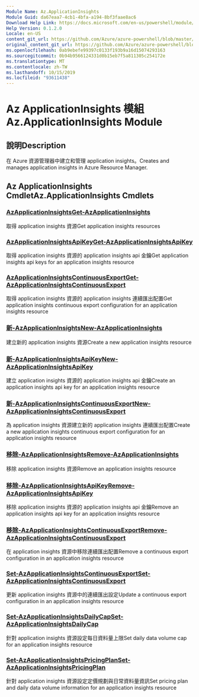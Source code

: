 ```yaml
---
Module Name: Az.ApplicationInsights
Module Guid: da67eaa7-4cb1-4bfa-a194-8bf3faae8ac6
Download Help Link: https://docs.microsoft.com/en-us/powershell/module/az.applicationinsights
Help Version: 0.1.2.0
Locale: en-US
content_git_url: https://github.com/Azure/azure-powershell/blob/master/src/ApplicationInsights/ApplicationInsights/help/Az.ApplicationInsights.md
original_content_git_url: https://github.com/Azure/azure-powershell/blob/master/src/ApplicationInsights/ApplicationInsights/help/Az.ApplicationInsights.md
ms.openlocfilehash: 0ab9ebefe99397c0133f193b9a16d15074293163
ms.sourcegitcommit: 0b94b9566124331d0b15eb7f5a811305c254172e
ms.translationtype: MT
ms.contentlocale: zh-TW
ms.lasthandoff: 10/15/2019
ms.locfileid: "93611438"
---
```

# <span data-ttu-id="6b40e-101">Az ApplicationInsights 模組</span><span class="sxs-lookup"><span data-stu-id="6b40e-101">Az.ApplicationInsights Module</span></span>
## <span data-ttu-id="6b40e-102">說明</span><span class="sxs-lookup"><span data-stu-id="6b40e-102">Description</span></span>
<span data-ttu-id="6b40e-103">在 Azure 資源管理器中建立和管理 application insights。</span><span class="sxs-lookup"><span data-stu-id="6b40e-103">Creates and manages application insights in Azure Resource Manager.</span></span>

## <span data-ttu-id="6b40e-104">Az ApplicationInsights Cmdlet</span><span class="sxs-lookup"><span data-stu-id="6b40e-104">Az.ApplicationInsights Cmdlets</span></span>
### [<span data-ttu-id="6b40e-105">AzApplicationInsights</span><span class="sxs-lookup"><span data-stu-id="6b40e-105">Get-AzApplicationInsights</span></span>](Get-AzApplicationInsights.md)
<span data-ttu-id="6b40e-106">取得 application insights 資源</span><span class="sxs-lookup"><span data-stu-id="6b40e-106">Get application insights resources</span></span>

### [<span data-ttu-id="6b40e-107">AzApplicationInsightsApiKey</span><span class="sxs-lookup"><span data-stu-id="6b40e-107">Get-AzApplicationInsightsApiKey</span></span>](Get-AzApplicationInsightsApiKey.md)
<span data-ttu-id="6b40e-108">取得 application insights 資源的 application insights api 金鑰</span><span class="sxs-lookup"><span data-stu-id="6b40e-108">Get application insights api keys for an application insights resource</span></span>

### [<span data-ttu-id="6b40e-109">AzApplicationInsightsContinuousExport</span><span class="sxs-lookup"><span data-stu-id="6b40e-109">Get-AzApplicationInsightsContinuousExport</span></span>](Get-AzApplicationInsightsContinuousExport.md)
<span data-ttu-id="6b40e-110">取得 application insights 資源的 application insights 連續匯出配置</span><span class="sxs-lookup"><span data-stu-id="6b40e-110">Get application insights continuous export configuration for an application insights resource</span></span>

### [<span data-ttu-id="6b40e-111">新-AzApplicationInsights</span><span class="sxs-lookup"><span data-stu-id="6b40e-111">New-AzApplicationInsights</span></span>](New-AzApplicationInsights.md)
<span data-ttu-id="6b40e-112">建立新的 application insights 資源</span><span class="sxs-lookup"><span data-stu-id="6b40e-112">Create a new application insights resource</span></span>

### [<span data-ttu-id="6b40e-113">新-AzApplicationInsightsApiKey</span><span class="sxs-lookup"><span data-stu-id="6b40e-113">New-AzApplicationInsightsApiKey</span></span>](New-AzApplicationInsightsApiKey.md)
<span data-ttu-id="6b40e-114">建立 application insights 資源的 application insights api 金鑰</span><span class="sxs-lookup"><span data-stu-id="6b40e-114">Create an application insights api key for an application insights resource</span></span>

### [<span data-ttu-id="6b40e-115">新-AzApplicationInsightsContinuousExport</span><span class="sxs-lookup"><span data-stu-id="6b40e-115">New-AzApplicationInsightsContinuousExport</span></span>](New-AzApplicationInsightsContinuousExport.md)
<span data-ttu-id="6b40e-116">為 application insights 資源建立新的 application insights 連續匯出配置</span><span class="sxs-lookup"><span data-stu-id="6b40e-116">Create a new application insights continuous export configuration for an application insights resource</span></span>

### [<span data-ttu-id="6b40e-117">移除-AzApplicationInsights</span><span class="sxs-lookup"><span data-stu-id="6b40e-117">Remove-AzApplicationInsights</span></span>](Remove-AzApplicationInsights.md)
<span data-ttu-id="6b40e-118">移除 application insights 資源</span><span class="sxs-lookup"><span data-stu-id="6b40e-118">Remove an application insights resource</span></span>

### [<span data-ttu-id="6b40e-119">移除-AzApplicationInsightsApiKey</span><span class="sxs-lookup"><span data-stu-id="6b40e-119">Remove-AzApplicationInsightsApiKey</span></span>](Remove-AzApplicationInsightsApiKey.md)
<span data-ttu-id="6b40e-120">移除 application insights 資源的 application insights api 金鑰</span><span class="sxs-lookup"><span data-stu-id="6b40e-120">Remove an application insights api key for an application insights resource</span></span>

### [<span data-ttu-id="6b40e-121">移除-AzApplicationInsightsContinuousExport</span><span class="sxs-lookup"><span data-stu-id="6b40e-121">Remove-AzApplicationInsightsContinuousExport</span></span>](Remove-AzApplicationInsightsContinuousExport.md)
<span data-ttu-id="6b40e-122">在 application insights 資源中移除連續匯出配置</span><span class="sxs-lookup"><span data-stu-id="6b40e-122">Remove a continuous export configuration in an application insights resource</span></span>

### [<span data-ttu-id="6b40e-123">Set-AzApplicationInsightsContinuousExport</span><span class="sxs-lookup"><span data-stu-id="6b40e-123">Set-AzApplicationInsightsContinuousExport</span></span>](Set-AzApplicationInsightsContinuousExport.md)
<span data-ttu-id="6b40e-124">更新 application insights 資源中的連續匯出設定</span><span class="sxs-lookup"><span data-stu-id="6b40e-124">Update a continuous export configuration in an application insights resource</span></span>

### [<span data-ttu-id="6b40e-125">Set-AzApplicationInsightsDailyCap</span><span class="sxs-lookup"><span data-stu-id="6b40e-125">Set-AzApplicationInsightsDailyCap</span></span>](Set-AzApplicationInsightsDailyCap.md)
<span data-ttu-id="6b40e-126">針對 application insights 資源設定每日資料量上限</span><span class="sxs-lookup"><span data-stu-id="6b40e-126">Set daily data volume cap for an application insights resource</span></span>

### [<span data-ttu-id="6b40e-127">Set-AzApplicationInsightsPricingPlan</span><span class="sxs-lookup"><span data-stu-id="6b40e-127">Set-AzApplicationInsightsPricingPlan</span></span>](Set-AzApplicationInsightsPricingPlan.md)
<span data-ttu-id="6b40e-128">針對 application insights 資源設定定價規劃與日常資料量資訊</span><span class="sxs-lookup"><span data-stu-id="6b40e-128">Set pricing plan and daily data volume information for an application insights resource</span></span>

